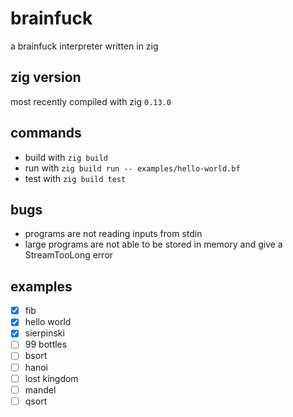 # brainfuck

a brainfuck interpreter written in zig

## zig version

most recently compiled with zig `0.13.0`

## commands

* build with `zig build`
* run with `zig build run -- examples/hello-world.bf`
* test with `zig build test`

## bugs

* programs are not reading inputs from stdin
* large programs are not able to be stored in memory and give a StreamTooLong error

## examples

- [x] fib
- [x] hello world
- [x] sierpinski
- [ ] 99 bottles
- [ ] bsort
- [ ] hanoi
- [ ] lost kingdom
- [ ] mandel
- [ ] qsort
